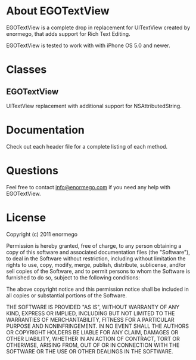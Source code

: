 # About EGOTextView
EGOTextView is a complete drop in replacement for UITextView created by enormego, that adds support for Rich Text Editing.

EGOTextView is tested to work with with iPhone OS 5.0 and newer.

# Classes
## EGOTextView
UITextView replacement with additional support for NSAttributedString.

# Documentation
Check out each header file for a complete listing of each method.

# Questions
Feel free to contact info@enormego.com if you need any help with EGOTextView.

# License
Copyright (c) 2011 enormego

Permission is hereby granted, free of charge, to any person obtaining a copy
of this software and associated documentation files (the "Software"), to deal
in the Software without restriction, including without limitation the rights
to use, copy, modify, merge, publish, distribute, sublicense, and/or sell
copies of the Software, and to permit persons to whom the Software is
furnished to do so, subject to the following conditions:

The above copyright notice and this permission notice shall be included in
all copies or substantial portions of the Software.

THE SOFTWARE IS PROVIDED "AS IS", WITHOUT WARRANTY OF ANY KIND, EXPRESS OR
IMPLIED, INCLUDING BUT NOT LIMITED TO THE WARRANTIES OF MERCHANTABILITY,
FITNESS FOR A PARTICULAR PURPOSE AND NONINFRINGEMENT. IN NO EVENT SHALL THE
AUTHORS OR COPYRIGHT HOLDERS BE LIABLE FOR ANY CLAIM, DAMAGES OR OTHER
LIABILITY, WHETHER IN AN ACTION OF CONTRACT, TORT OR OTHERWISE, ARISING FROM,
OUT OF OR IN CONNECTION WITH THE SOFTWARE OR THE USE OR OTHER DEALINGS IN
THE SOFTWARE.
